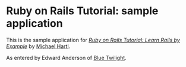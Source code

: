 # Ruby on Rails Tutorial: sample application

This is the sample application for
[*Ruby on Rails Tutorial: Learn Rails by Example*](http://www.railstutorial.org/)
by [Michael Hartl](http://michaelhartl.com/).

As entered by Edward Anderson of [Blue Twilight](http://bluetwilight.org/).
